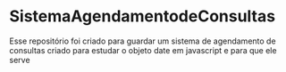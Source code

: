 # SistemaAgendamentodeConsultas
Esse repositório foi criado para guardar um sistema de agendamento de consultas criado para estudar o objeto date em javascript e para que ele serve
